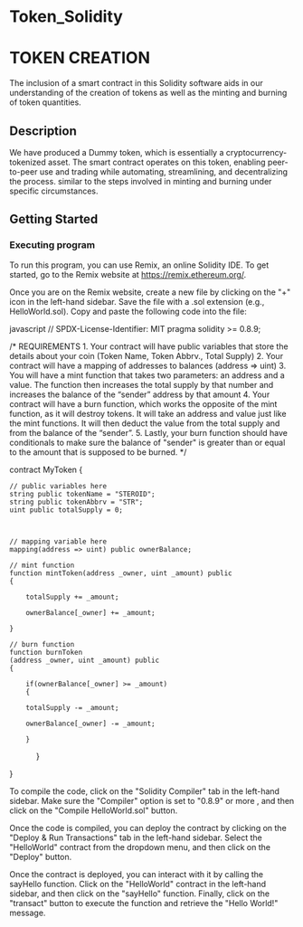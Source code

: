 # Token_Solidity
# TOKEN CREATION

The inclusion of a smart contract in this Solidity software aids in our understanding of the creation of tokens as well as the minting and burning of token quantities.

## Description

We have produced a Dummy token, which is essentially a cryptocurrency-tokenized asset. The smart contract operates on this token, enabling peer-to-peer use and trading while automating, streamlining, and decentralizing the process. similar to the steps involved in minting and burning under specific circumstances.

## Getting Started

### Executing program

To run this program, you can use Remix, an online Solidity IDE. To get started, go to the Remix website at https://remix.ethereum.org/.

Once you are on the Remix website, create a new file by clicking on the "+" icon in the left-hand sidebar. Save the file with a .sol extension (e.g., HelloWorld.sol). Copy and paste the following code into the file:

javascript
// SPDX-License-Identifier: MIT
pragma solidity >= 0.8.9;

/*
       REQUIREMENTS
    1. Your contract will have public variables that store the details about your coin (Token Name, Token Abbrv., Total Supply)
    2. Your contract will have a mapping of addresses to balances (address => uint)
    3. You will have a mint function that takes two parameters: an address and a value. 
       The function then increases the total supply by that number and increases the balance 
       of the “sender” address by that amount
    4. Your contract will have a burn function, which works the opposite of the mint function, as it will destroy tokens. 
       It will take an address and value just like the mint functions. It will then deduct the value from the total supply 
       and from the balance of the “sender”.
    5. Lastly, your burn function should have conditionals to make sure the balance of "sender" is greater than or equal 
       to the amount that is supposed to be burned.
*/

contract MyToken {

    // public variables here
    string public tokenName = "STEROID"; 
    string public tokenAbbrv = "STR"; 
    uint public totalSupply = 0; 
        


    // mapping variable here
    mapping(address => uint) public ownerBalance; 

    // mint function
    function mintToken(address _owner, uint _amount) public
    {

        totalSupply += _amount; 

        ownerBalance[_owner] += _amount;  

    }

    // burn function   
    function burnToken
    (address _owner, uint _amount) public
    {

        if(ownerBalance[_owner] >= _amount)
        {

        totalSupply -= _amount; 

        ownerBalance[_owner] -= _amount;

        }
        
    }

}


To compile the code, click on the "Solidity Compiler" tab in the left-hand sidebar. Make sure the "Compiler" option is set to "0.8.9" or more , and then click on the "Compile HelloWorld.sol" button.

Once the code is compiled, you can deploy the contract by clicking on the "Deploy & Run Transactions" tab in the left-hand sidebar. Select the "HelloWorld" contract from the dropdown menu, and then click on the "Deploy" button.

Once the contract is deployed, you can interact with it by calling the sayHello function. Click on the "HelloWorld" contract in the left-hand sidebar, and then click on the "sayHello" function. Finally, click on the "transact" button to execute the function and retrieve the "Hello World!" message.
